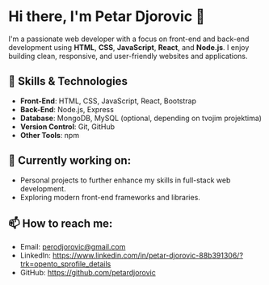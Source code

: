 # Hi there, I'm Petar Djorovic 👋

I'm a passionate web developer with a focus on front-end and back-end development using **HTML**, **CSS**, **JavaScript**, **React**, and **Node.js**. I enjoy building clean, responsive, and user-friendly websites and applications.

## 🚀 Skills & Technologies
- **Front-End**: HTML, CSS, JavaScript, React, Bootstrap
- **Back-End**: Node.js, Express
- **Database**: MongoDB, MySQL (optional, depending on tvojim projektima)
- **Version Control**: Git, GitHub
- **Other Tools**: npm

## 💼 Currently working on:
- Personal projects to further enhance my skills in full-stack web development.
- Exploring modern front-end frameworks and libraries.

## 📫 How to reach me:
- Email: perodjorovic@gmail.com
- LinkedIn: https://www.linkedin.com/in/petar-djorovic-88b391306/?trk=opento_sprofile_details
- GitHub: https://github.com/petardjorovic
